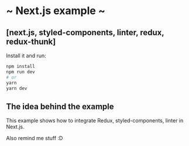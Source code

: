 # ~ Next.js example ~

## [next.js, styled-components, linter, redux, redux-thunk]

Install it and run:

```bash
npm install
npm run dev
# or
yarn
yarn dev
```

## The idea behind the example

This example shows how to integrate Redux, styled-components, linter in Next.js.

Also remind me stuff :D
